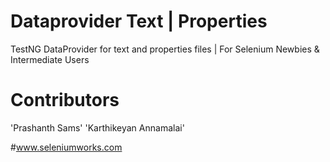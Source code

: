 Dataprovider Text | Properties
==============================
 
 TestNG DataProvider for text and properties files |  For Selenium Newbies & Intermediate Users
 
 
 **Contributors**
 =================
 
 'Prashanth Sams'
 'Karthikeyan Annamalai'
 
 
 
 
 
 #www.seleniumworks.com
